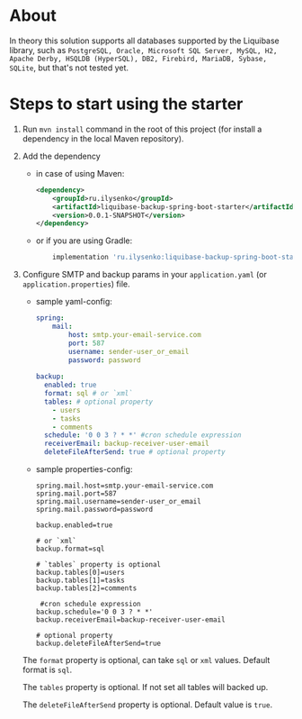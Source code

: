 # About

In theory this solution supports all databases supported by the Liquibase library, such as `PostgreSQL, Oracle, Microsoft SQL Server, MySQL, H2, Apache Derby, HSQLDB (HyperSQL), DB2, Firebird, MariaDB, Sybase, SQLite`, but that's not tested yet.

# Steps to start using the starter

1. Run `mvn install` command in the root of this project (for install a dependency in the local Maven repository). 

2. Add the dependency
 
    - in case of using Maven:

        ```xml
        <dependency>
            <groupId>ru.ilysenko</groupId>
            <artifactId>liquibase-backup-spring-boot-starter</artifactId>
            <version>0.0.1-SNAPSHOT</version>
        </dependency>
        ```
    
    - or if you are using Gradle: 
    
        ```groovy
            implementation 'ru.ilysenko:liquibase-backup-spring-boot-starter:0.0.1-SNAPSHOT'
        ```

3. Configure SMTP and backup params in your `application.yaml` (or `application.properties`) file. 

    - sample yaml-config:
        ```yaml
        spring:
            mail:
                host: smtp.your-email-service.com
                port: 587
                username: sender-user_or_email
                password: password
             
        backup:
          enabled: true
          format: sql # or `xml`
          tables: # optional property
            - users
            - tasks
            - comments
          schedule: '0 0 3 ? * *' #cron schedule expression
          receiverEmail: backup-receiver-user-email
          deleteFileAfterSend: true # optional property
        ```
    - sample properties-config:
        ```properties
        spring.mail.host=smtp.your-email-service.com
        spring.mail.port=587
        spring.mail.username=sender-user_or_email
        spring.mail.password=password
             
        backup.enabled=true

        # or `xml`
        backup.format=sql

        # `tables` property is optional
        backup.tables[0]=users
        backup.tables[1]=tasks
        backup.tables[2]=comments

         #cron schedule expression
        backup.schedule='0 0 3 ? * *'
        backup.receiverEmail=backup-receiver-user-email

        # optional property
        backup.deleteFileAfterSend=true
        ```
        
    The `format` property is optional, can take `sql` or `xml` values. Default format is `sql`.
    
    The `tables` property is optional. If not set all tables will backed up.
    
    The `deleteFileAfterSend` property is optional. Default value is `true`.